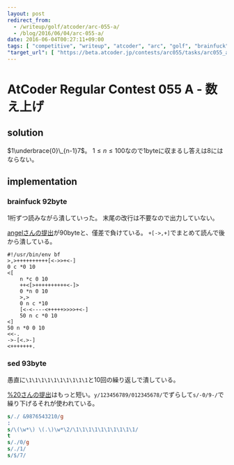 ```yaml
---
layout: post
redirect_from:
  - /writeup/golf/atcoder/arc-055-a/
  - /blog/2016/06/04/arc-055-a/
date: 2016-06-04T00:27:11+09:00
tags: [ "competitive", "writeup", "atcoder", "arc", "golf", "brainfuck", "sed" ]
"target_url": [ "https://beta.atcoder.jp/contests/arc055/tasks/arc055_a" ]
---
```


# AtCoder Regular Contest 055 A - 数え上げ

## solution

$1\underbrace{0}\_{n-1}7$。
$1 \le n \le 100$なので$1$byteに収まるし答えは$8$にはならない。

## implementation


### brainfuck $92$byte

$1$桁ずつ読みながら潰していった。
末尾の改行は不要なので出力していない。

[angelさんの提出](https://beta.atcoder.jp/contests/arc055/submissions/752627)が$90$byteと、僅差で負けている。
`+[->,+]`でまとめて読んで後から潰している。

``` brainfuck
#!/usr/bin/env bf
>,>++++++++++[<->>+<-]
0 c *0 10
<[
    n *c 0 10
    ++<[>++++++++++<-]>
    0 *n 0 10
    >,>
    0 n c *10
    [<-<----<+++++>>>>+<-]
    50 n c *0 10
<]
50 n *0 0 10
<<-.
->-[<.>-]
<+++++++.
```

### sed $93$byte

愚直に`\1\1\1\1\1\1\1\1\1\1`と$10$回の繰り返しで潰している。

[%20さんの提出](https://beta.atcoder.jp/contests/arc055/submissions/752525)はもっと短い。`y/123456789/012345678/`でずらして`s/-0/9-/`で繰り下げるそれが使われている。

``` sed
s/./ &9876543210/g
:
s/\(\w*\) \(.\)\w*\2/\1\1\1\1\1\1\1\1\1\1/
t
s/./0/g
s/./1/
s/$/7/
```
